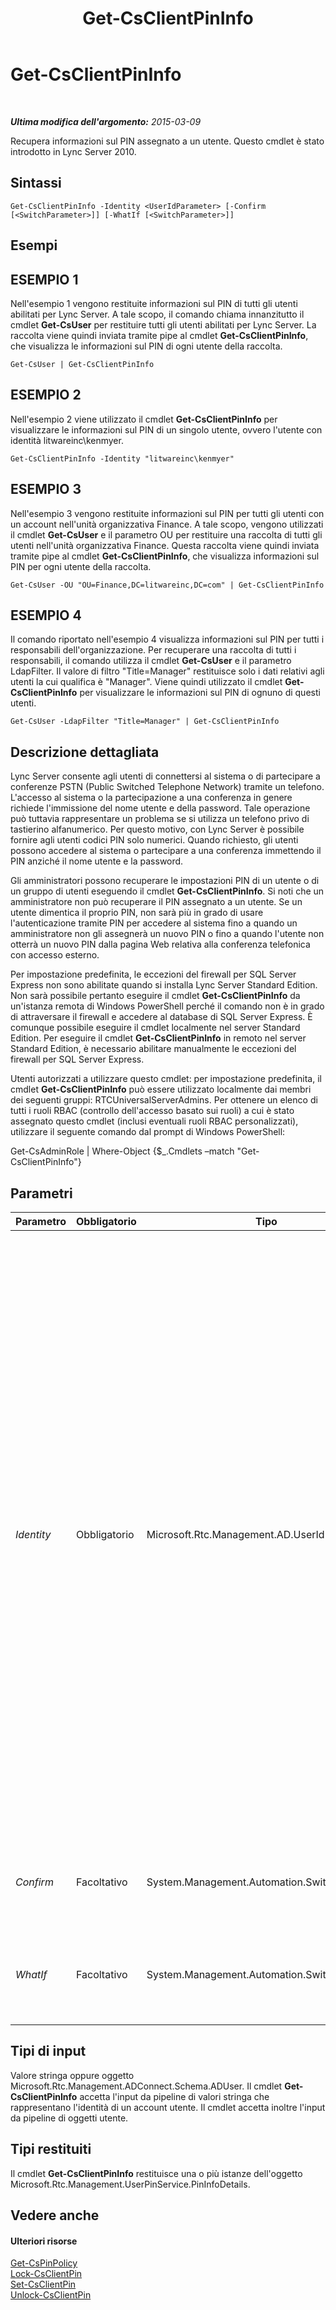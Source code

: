 ﻿---
title: Get-CsClientPinInfo
TOCTitle: Get-CsClientPinInfo
ms:assetid: 45feaa2c-f284-4374-a8a6-d3ff3c87d660
ms:mtpsurl: https://technet.microsoft.com/it-it/library/Gg425947(v=OCS.15)
ms:contentKeyID: 49300389
ms.date: 08/24/2015
mtps_version: v=OCS.15
ms.translationtype: HT
---

# Get-CsClientPinInfo

 

_**Ultima modifica dell'argomento:** 2015-03-09_

Recupera informazioni sul PIN assegnato a un utente. Questo cmdlet è stato introdotto in Lync Server 2010.

## Sintassi

    Get-CsClientPinInfo -Identity <UserIdParameter> [-Confirm [<SwitchParameter>]] [-WhatIf [<SwitchParameter>]]

## Esempi

## ESEMPIO 1

Nell'esempio 1 vengono restituite informazioni sul PIN di tutti gli utenti abilitati per Lync Server. A tale scopo, il comando chiama innanzitutto il cmdlet **Get-CsUser** per restituire tutti gli utenti abilitati per Lync Server. La raccolta viene quindi inviata tramite pipe al cmdlet **Get-CsClientPinInfo**, che visualizza le informazioni sul PIN di ogni utente della raccolta.

    Get-CsUser | Get-CsClientPinInfo

## ESEMPIO 2

Nell'esempio 2 viene utilizzato il cmdlet **Get-CsClientPinInfo** per visualizzare le informazioni sul PIN di un singolo utente, ovvero l'utente con identità litwareinc\\kenmyer.

    Get-CsClientPinInfo -Identity "litwareinc\kenmyer"

## ESEMPIO 3

Nell'esempio 3 vengono restituite informazioni sul PIN per tutti gli utenti con un account nell'unità organizzativa Finance. A tale scopo, vengono utilizzati il cmdlet **Get-CsUser** e il parametro OU per restituire una raccolta di tutti gli utenti nell'unità organizzativa Finance. Questa raccolta viene quindi inviata tramite pipe al cmdlet **Get-CsClientPinInfo**, che visualizza informazioni sul PIN per ogni utente della raccolta.

    Get-CsUser -OU "OU=Finance,DC=litwareinc,DC=com" | Get-CsClientPinInfo

## ESEMPIO 4

Il comando riportato nell'esempio 4 visualizza informazioni sul PIN per tutti i responsabili dell'organizzazione. Per recuperare una raccolta di tutti i responsabili, il comando utilizza il cmdlet **Get-CsUser** e il parametro LdapFilter. Il valore di filtro "Title=Manager" restituisce solo i dati relativi agli utenti la cui qualifica è "Manager". Viene quindi utilizzato il cmdlet **Get-CsClientPinInfo** per visualizzare le informazioni sul PIN di ognuno di questi utenti.

    Get-CsUser -LdapFilter "Title=Manager" | Get-CsClientPinInfo

## Descrizione dettagliata

Lync Server consente agli utenti di connettersi al sistema o di partecipare a conferenze PSTN (Public Switched Telephone Network) tramite un telefono. L'accesso al sistema o la partecipazione a una conferenza in genere richiede l'immissione del nome utente e della password. Tale operazione può tuttavia rappresentare un problema se si utilizza un telefono privo di tastierino alfanumerico. Per questo motivo, con Lync Server è possibile fornire agli utenti codici PIN solo numerici. Quando richiesto, gli utenti possono accedere al sistema o partecipare a una conferenza immettendo il PIN anziché il nome utente e la password.

Gli amministratori possono recuperare le impostazioni PIN di un utente o di un gruppo di utenti eseguendo il cmdlet **Get-CsClientPinInfo**. Si noti che un amministratore non può recuperare il PIN assegnato a un utente. Se un utente dimentica il proprio PIN, non sarà più in grado di usare l'autenticazione tramite PIN per accedere al sistema fino a quando un amministratore non gli assegnerà un nuovo PIN o fino a quando l'utente non otterrà un nuovo PIN dalla pagina Web relativa alla conferenza telefonica con accesso esterno.

Per impostazione predefinita, le eccezioni del firewall per SQL Server Express non sono abilitate quando si installa Lync Server Standard Edition. Non sarà possibile pertanto eseguire il cmdlet **Get-CsClientPinInfo** da un'istanza remota di Windows PowerShell perché il comando non è in grado di attraversare il firewall e accedere al database di SQL Server Express. È comunque possibile eseguire il cmdlet localmente nel server Standard Edition. Per eseguire il cmdlet **Get-CsClientPinInfo** in remoto nel server Standard Edition, è necessario abilitare manualmente le eccezioni del firewall per SQL Server Express.

Utenti autorizzati a utilizzare questo cmdlet: per impostazione predefinita, il cmdlet **Get-CsClientPinInfo** può essere utilizzato localmente dai membri dei seguenti gruppi: RTCUniversalServerAdmins. Per ottenere un elenco di tutti i ruoli RBAC (controllo dell'accesso basato sui ruoli) a cui è stato assegnato questo cmdlet (inclusi eventuali ruoli RBAC personalizzati), utilizzare il seguente comando dal prompt di Windows PowerShell:

Get-CsAdminRole | Where-Object {$\_.Cmdlets –match "Get-CsClientPinInfo"}

## Parametri


<table>
<colgroup>
<col style="width: 25%" />
<col style="width: 25%" />
<col style="width: 25%" />
<col style="width: 25%" />
</colgroup>
<thead>
<tr class="header">
<th>Parametro</th>
<th>Obbligatorio</th>
<th>Tipo</th>
<th>Descrizione</th>
</tr>
</thead>
<tbody>
<tr class="odd">
<td><p><em>Identity</em></p></td>
<td><p>Obbligatorio</p></td>
<td><p>Microsoft.Rtc.Management.AD.UserIdParameter</p></td>
<td><p>Indica l'identità dell'account utente il cui PIN deve essere bloccato. Le identità utente possono essere specificate con uno dei quattro formati riportati di seguito: 1) l'indirizzo SIP dell'utente; 2) il nome dell'entità utente (UPN); 3) il nome del dominio e il nome di accesso dell'utente nel formato dominio\accesso (ad esempio, litwareinc\kenmyer); 4) il nome visualizzato Active Directory dell'utente (ad esempio, Ken Myer). È anche possibile fare riferimento a un account utente utilizzando il nome distinto Active Directory dell'utente.</p>
<p>È possibile utilizzare il carattere jolly asterisco (*) quando si utilizza il nome visualizzato come identità utente. Ad esempio, il parametro Identity &quot;* Smith&quot; restituirà tutti gli utenti con un nome visualizzato che termina con il valore di stringa &quot; Smith&quot;.</p></td>
</tr>
<tr class="even">
<td><p><em>Confirm</em></p></td>
<td><p>Facoltativo</p></td>
<td><p>System.Management.Automation.SwitchParameter</p></td>
<td><p>Viene visualizzata una richiesta di conferma prima di eseguire il comando.</p></td>
</tr>
<tr class="odd">
<td><p><em>WhatIf</em></p></td>
<td><p>Facoltativo</p></td>
<td><p>System.Management.Automation.SwitchParameter</p></td>
<td><p>Descrive ciò che accadrebbe se si eseguisse il comando senza eseguirlo realmente.</p></td>
</tr>
</tbody>
</table>


## Tipi di input

Valore stringa oppure oggetto Microsoft.Rtc.Management.ADConnect.Schema.ADUser. Il cmdlet **Get-CsClientPinInfo** accetta l'input da pipeline di valori stringa che rappresentano l'identità di un account utente. Il cmdlet accetta inoltre l'input da pipeline di oggetti utente.

## Tipi restituiti

Il cmdlet **Get-CsClientPinInfo** restituisce una o più istanze dell'oggetto Microsoft.Rtc.Management.UserPinService.PinInfoDetails.

## Vedere anche

#### Ulteriori risorse

[Get-CsPinPolicy](get-cspinpolicy.md)  
[Lock-CsClientPin](lock-csclientpin.md)  
[Set-CsClientPin](set-csclientpin.md)  
[Unlock-CsClientPin](unlock-csclientpin.md)

